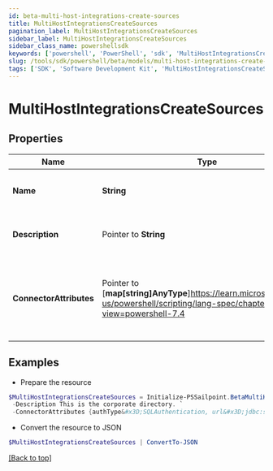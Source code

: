 ```yaml
---
id: beta-multi-host-integrations-create-sources
title: MultiHostIntegrationsCreateSources
pagination_label: MultiHostIntegrationsCreateSources
sidebar_label: MultiHostIntegrationsCreateSources
sidebar_class_name: powershellsdk
keywords: ['powershell', 'PowerShell', 'sdk', 'MultiHostIntegrationsCreateSources'] 
slug: /tools/sdk/powershell/beta/models/multi-host-integrations-create-sources
tags: ['SDK', 'Software Development Kit', 'MultiHostIntegrationsCreateSources']
---
```



# MultiHostIntegrationsCreateSources

## Properties

Name | Type | Description | Notes
------------ | ------------- | ------------- | -------------
**Name** |  **String** | Source's human-readable name. | [required]
**Description** |  Pointer to **String** | Source's human-readable description. | [optional] 
**ConnectorAttributes** |  Pointer to [**map[string]AnyType**]https://learn.microsoft.com/en-us/powershell/scripting/lang-spec/chapter-04?view=powershell-7.4 | Connector specific configuration. This configuration will differ from type to type. | [optional] 

## Examples

- Prepare the resource
```powershell
$MultiHostIntegrationsCreateSources = Initialize-PSSailpoint.BetaMultiHostIntegrationsCreateSources  -Name My Source `
 -Description This is the corporate directory. `
 -ConnectorAttributes {authType&#x3D;SQLAuthentication, url&#x3D;jdbc:sqlserver://178.18.41.118:1433, user&#x3D;username, driverClass&#x3D;com.microsoft.sqlserver.jdbc.SQLServerDriver, maxSourcesPerAggGroup&#x3D;10, maxAllowedSources&#x3D;300}
```

- Convert the resource to JSON
```powershell
$MultiHostIntegrationsCreateSources | ConvertTo-JSON
```


[[Back to top]](#) 

